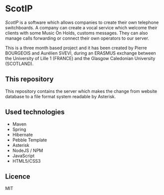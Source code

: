 # ScotIP

*ScotIP* is a software which allows companies to create their own telephone switchboards.
A company can create a vocal service which welcome their clients with some Music On Holds, customs messages.
They can also manage calls forwarding or connect their own operators to our server.


This is a three month based project and it has been created by Pierre BOURGEOIS and Aurélien SVEVI, during an ERASMUS exchange between the University of Lille 1 (FRANCE) and the Glasgow Caledonian University (SCOTLAND).


## This repository
This repository contains the server which makes the change from website database to a file format system readable by Asterisk.

## Used technologies
- Maven
- Spring
- Hibernate
- Pebble Template
- Asterisk
- NodeJS / NPM
- JavaScript
- HTML5/CSS3




## Licence
MIT